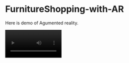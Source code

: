 # FurnitureShopping-with-AR

Here is demo of Agumented reality.

<video src='ScreenShot/s10.jpg' width=180/>




This is Android app created in android studio.
First we neew to register into app before login.

<p align="center">
<img src="ScreenShot/s4.jpg" width="200">  
</p>

This is main layout contain three things image slider just like flipkart,category of furniture and trending items.

<p align="center">
  <img alt="Light" src="ScreenShot/s5.jpg" width="200">
&nbsp; &nbsp; &nbsp; &nbsp;
  <img alt="Dark" src="ScreenShot/s6.jpg" width="200">
</p>

After that clicking on any one product ,details activity  of product will open.
in details Activity  we have two options we can buy product and view in AR. Here have also image slider which represent details of product with perfect size and shape.

<p align="center">
<img src="ScreenShot/s7.jpg" width="200">  
</p>

After click on Buy button Address Activity will open. 

<p align="center">
<img src="ScreenShot/s8.jpg" width="200">  
</p>

After confirmation of address, we have cash on delivery payment option by choosing it we can conform our product.

<p align="center">
<img src="ScreenShot/s9.jpg" width="200">  
</p>

Here is some Agumented reality product images

<table>
  <tr>
    <td>Table AR Object</td>
     <td>Bed  AR</td>
     <td>Sofa AR</td>
  </tr>
  <tr>
    <td><img src="ScreenShot/s1.jpg" width=400 height=480></td>
    <td><img src="ScreenShot/s2.jpg" width=400 height=480></td>
    <td><img src="ScreenShot/s3.jpg" width=270 height=480></td>
  </tr>
 </table>



